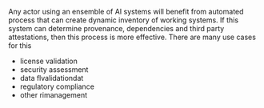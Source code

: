 Any actor using an ensemble of AI systems will benefit from automated process that can create dynamic inventory of working systems. If this system can determine provenance, dependencies and third party attestations, then this process is more effective. There are many use cases for this 
 - license validation
 - security assessment 
 - data flvalidationdat
 - regulatory compliance
 - other rimanagement